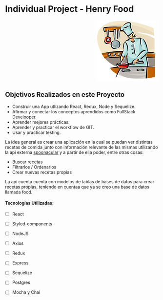 

# Individual Project - Henry Food

<p align="right">
  <img height="200" src="./cooking.png" />
</p>

## Objetivos Realizados en este Proyecto

- Construir una App utlizando React, Redux, Node y Sequelize.
- Afirmar y conectar los conceptos aprendidos como FullStack Develooper.
- Aprender mejores prácticas.
- Aprender y practicar el workflow de GIT.
- Usar y practicar testing.



La idea general es crear una aplicación en la cual se puedan ver distintas recetas de comida junto con información relevante de las mismas utilizando la api externa [spoonacular](https://spoonacular.com/food-api) y a partir de ella poder, entre otras cosas:

  - Buscar recetas
  - Filtrarlos / Ordenarlos
  - Crear nuevas recetas propias

La api cuenta cuenta con modelos de tablas de bases de datos para crear recetas propias, teniendo en cuentaa que ya se creo una base de datos llamada food.


#### Tecnologías Utilizadas:
- [ ] React
- [ ] Styled-components
- [ ] NodeJS
- [ ] Axios
- [ ] Redux
- [ ] Express
- [ ] Sequelize 
- [ ] Postgres
- [ ] Mocha y Chai


